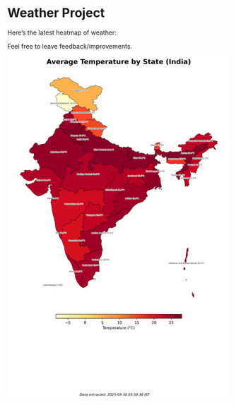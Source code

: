 # Weather Project

Here’s the latest heatmap of weather:

Feel free to leave feedback/improvements.

![India Heatmap](docs/assets/india_heatmap.png?v=DB0637)
